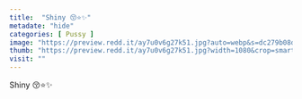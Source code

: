 ```yaml
---
title:  "Shiny 😚⭐️✨"
metadate: "hide"
categories: [ Pussy ]
image: "https://preview.redd.it/ay7u0v6g27k51.jpg?auto=webp&s=dc279b08da3566f00fb1578b54054fc5cdc27c6f"
thumb: "https://preview.redd.it/ay7u0v6g27k51.jpg?width=1080&crop=smart&auto=webp&s=8adea41a16361d4389d4da26bcb4b10d96edf902"
visit: ""
---
```

Shiny 😚⭐️✨
